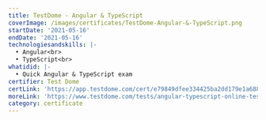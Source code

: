 ```yaml
---
title: TestDome - Angular & TypeScript
coverImage: /images/certificates/TestDome-Angular-&-TypeScript.png
startDate: '2021-05-16'
endDate: '2021-05-16'
technologiesandskills: |-
  • Angular<br>
  • TypeScript<br>
whatidid: |-
  • Quick Angular & TypeScript exam
certifier: Test Dome
certLink: 'https://app.testdome.com/cert/e79849dfee334425ba2dd179e1a6880a'
moreLink: 'https://www.testdome.com/tests/angular-typescript-online-test/72'
category: certificate
---
```

